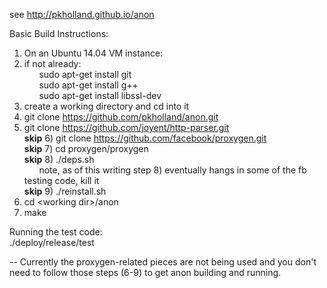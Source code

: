 see 
http://pkholland.github.io/anon

Basic Build Instructions:<br>
1)  On an Ubuntu 14.04 VM instance:<br>
2)  if not already:<br>
&nbsp;&nbsp;&nbsp;&nbsp;&nbsp;&nbsp;sudo apt-get install git<br>
&nbsp;&nbsp;&nbsp;&nbsp;&nbsp;&nbsp;sudo apt-get install g++<br>
&nbsp;&nbsp;&nbsp;&nbsp;&nbsp;&nbsp;sudo apt-get install libssl-dev<br>
3)  create a working directory and cd into it<br>
4)  git clone https://github.com/pkholland/anon.git<br>
5)  git clone https://github.com/joyent/http-parser.git<br>
<b>skip</b> 6)  git clone https://github.com/facebook/proxygen.git<br>
<b>skip</b> 7)  cd proxygen/proxygen<br>
<b>skip</b> 8)  ./deps.sh<br>
&nbsp;&nbsp;&nbsp;&nbsp;&nbsp;&nbsp;note, as of this writing step 8) eventually hangs in some of the fb testing code, kill it<br>
<b>skip</b> 9)  ./reinstall.sh<br>
10) cd &lt;working dir&gt;/anon<br>
11) make<br>

Running the test code:<br>
./deploy/release/test<br>

-- Currently the proxygen-related pieces are not being used and you don't need to follow those steps (6-9) to get anon building and running.
